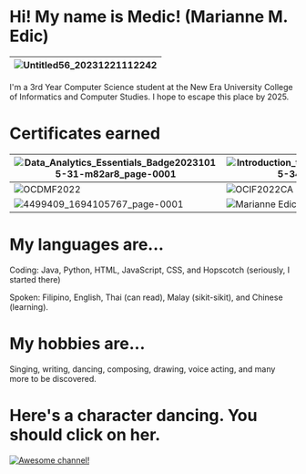 # Hi! My name is Medic! (Marianne M. Edic)
|![Untitled56_20231221112242](https://github.com/MedicMedic/MedicMedic/assets/142379309/ff8c9b87-d473-42dd-a6d3-7fa068884275)|
|---|
I'm a 3rd Year Computer Science student at the New Era University College of Informatics and Computer Studies. I hope to escape this place by 2025.


# Certificates earned
|![Data_Analytics_Essentials_Badge20231015-31-m82ar8_page-0001](https://github.com/MedicMedic/MedicMedic/assets/142379309/2ac73299-da04-4d4e-aeb5-f3583a9d59d8)|![Introduction_to_Data_Science_Badge20231015-34-5fb85f_page-0001](https://github.com/MedicMedic/MedicMedic/assets/142379309/1edbe4bc-6dfb-4e4a-84b3-1d34d01bdb0b)|
|----|----|
|![OCDMF2022](https://github.com/MedicMedic/MedicMedic/assets/142379309/d090d46b-c6d1-4171-a2bf-f7f93d6416d5)|![OCIF2022CA](https://github.com/MedicMedic/MedicMedic/assets/142379309/83f70e6b-fd5e-48d3-8040-1c38fd57c993)|
|![4499409_1694105767_page-0001](https://github.com/MedicMedic/MedicMedic/assets/142379309/89e78103-893f-444f-9ee4-d62bbb0f34a4)|![Marianne Edic - Intro to Programming](https://github.com/MedicMedic/MedicMedic/assets/142379309/87cd721c-a477-48b0-bc7e-23e8ee982e21)|


# My languages are...
Coding: Java, Python, HTML, JavaScript, CSS, and Hopscotch (seriously, I started there)

Spoken: Filipino, English, Thai (can read), Malay (sikit-sikit), and Chinese (learning).

# My hobbies are...
Singing, writing, dancing, composing, drawing, voice acting, and many more to be discovered.

# Here's a character dancing. You should click on her.
[![Awesome channel!](https://github.com/MedicMedic/MedicMedic/assets/142379309/fc2969a8-1307-461a-9e39-829327ad15fc)](https://www.youtube.com/channel/UC1IQIrczvhfe6wksC_k4nKw)

<!---
MedicMedic/MedicMedic is a ✨ special ✨ repository because its `README.md` (this file) appears on your GitHub profile.
You can click the Preview link to take a look at your changes.
--->
